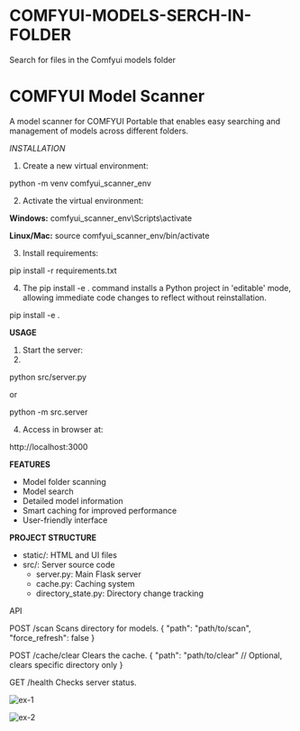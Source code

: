# COMFYUI-MODELS-SERCH-IN-FOLDER
Search for files in the Comfyui models folder

# COMFYUI Model Scanner
A model scanner for COMFYUI Portable that enables easy searching and management of models across different folders.

*INSTALLATION*
1. Create a new virtual environment:

python -m venv comfyui_scanner_env

2. Activate the virtual environment:

**Windows:**
comfyui_scanner_env\Scripts\activate

**Linux/Mac:**
source comfyui_scanner_env/bin/activate

3. Install requirements:

pip install -r requirements.txt

4. The pip install -e . command installs a Python project in 'editable' mode, allowing immediate code changes to reflect without reinstallation.
   
pip install -e .

**USAGE**
1. Start the server:
2. 
python src/server.py

or

python -m src.server


4. Access in browser at:
   
http://localhost:3000


**FEATURES**
- Model folder scanning
- Model search
- Detailed model information
- Smart caching for improved performance  
- User-friendly interface

**PROJECT STRUCTURE**
- static/: HTML and UI files
- src/: Server source code
  - server.py: Main Flask server
  - cache.py: Caching system
  - directory_state.py: Directory change tracking

API

POST /scan
Scans directory for models.
{
  "path": "path/to/scan",
  "force_refresh": false
}

POST /cache/clear
Clears the cache.
{
  "path": "path/to/clear"  // Optional, clears specific directory only
}

GET /health
Checks server status.

![ex-1](https://raw.githubusercontent.com/lior007/COMFYUI-MODELS-SERCH-IN-FOLDER/main/ex-1.png)

![ex-2](https://raw.githubusercontent.com/lior007/COMFYUI-MODELS-SERCH-IN-FOLDER/main/ex-2.png)
